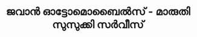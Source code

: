 ---
title: "ജവാൻ ഓട്ടോമൊബൈൽസ് - മാരുതി സുസുക്കി സർവീസ്"
url: /muvaarrrrupulll/jvaa-oottttoomobai-s-maaruti-susukki-s-viis/
shop: car repair
---
